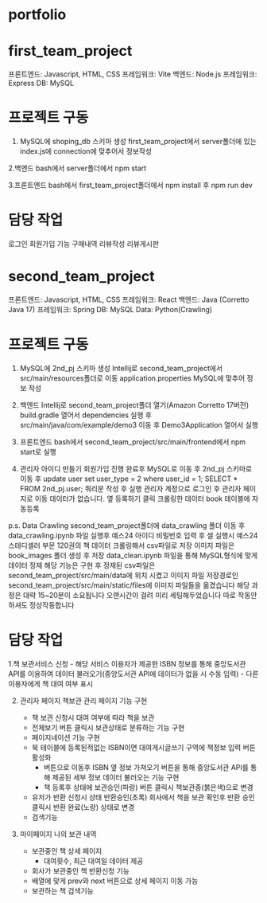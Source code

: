 # portfolio

# first_team_project
프론트엔드: Javascript, HTML, CSS
  프레임워크: Vite
백엔드: Node.js
  프레임워크: Express
DB: MySQL

# 프로젝트 구동 
1. MySQL에 shoping_db 스키마 생성
   first_team_project에서 server폴더에 있는
   index.js에
   connection에 맞추어서 정보작성
   
2.백엔드
bash에서 server폴더에서 npm start

3.프론트엔드
bash에서 first_team_project폴더에서 npm install 후
npm run dev 

# 담당 작업
로그인 회원가입 기능
구매내역 
리뷰작성
리뷰게시판


# second_team_project
프론트엔드: Javascript, HTML, CSS
  프레임워크: React
백엔드: Java (Corretto Java 17)
  프레임워크: Spring
DB: MySQL
Data: Python(Crawling)

# 프로젝트 구동
1. MySQL에 2nd_pj 스키마 생성
   Intellij로 second_team_project에서
    src/main/resources폴더로 이동
   application.properties MySQL에 맞추어 정보 작성
    
2. 백엔드
   Intellij로 second_team_project폴더 열기(Amazon Corretto 17버전)
   build.gradle 열어서 dependencies 실행 후
   src/main/java/com/example/demo3 이동 후
   Demo3Application 열어서 실행

3. 프론트엔드
   bash에서 second_team_project/src/main/frontend에서 npm start로 실행
   
4. 관리자 아이디 만들기
   회원가입 진행
   완료후 MySQL로 이동 후
   2nd_pj 스키마로 이동 후
   update user set user_type = 2 where user_id = 1;
   SELECT * FROM 2nd_pj.user; 쿼리문 작성 후 실행
   관리자 계정으로 로그인 후 관리자 페이지로 이동
   데이터가 없습니다. 옆 등록하기 클릭
   크롤링한 데이터 book 테이블에 자동등록
      
p.s. Data Crawling
   second_team_project폴더에 data_crawling 폴더 이동 후 data_crawling.ipynb 파일 실행후 예스24 아이디 비밀번호 입력 후 
   셀 실행시 예스24 스테디셀러 부문 120권의 책 데이터 크롤링해서 csv파일로 저장
   이미지 파일은 book_images 폴더 생성 후 저장
   data_clean.ipynb 파일을 통해 MySQL형식에 맞게 데이터 정제
   해당 기능은 구현 후 
   정제된 csv파일은 second_team_project/src/main/data에 위치 시켰고
   이미지 파일 저장경로인 second_team_project/src/main/static/files에 이미지 파일들을 옮겼습니다
   해당 과정은 대략 15~20분이 소요됩니다
   오랜시간이 걸려 미리 세팅해두었습니다 
   따로 작동안하셔도 정상작동합니다

# 담당 작업

  1.책 보관서비스 신청
    - 해당 서비스 이용자가 제공한 ISBN 정보를 통해 중앙도서관 API를 이용하여 데이터 불러오기(중앙도서관 API에 데이터가 없을 시 수동 입력)
    - 다른 이용자에게 책 대여 여부 표시
    
  2. 관리자 페이지 책보관 관리 페이지 기능 구현
     - 책 보관 신청시 대여 여부에 따라 책을 보관
     - 전체보기 버튼 클릭시 보관상태로 분류하는 기능 구현
     - 페이지네이션 기능 구현
     - 북 테이블에 등록된적없는 ISBN이면 대여게시글쓰기 구역에 책정보 입력 버튼 활성화
       - 버튼으로 이동후 ISBN 옆 정보 가져오기 버튼을 통해 중앙도서관 API를 통해 제공된 세부 정보 데이터 불러오는 기능 구현
       - 책 등록후 상태에 보관승인(파랑) 버튼 클릭시 책보관중(붉은색)으로 변경
     - 유저가 반환 신청시 상태 반환승인(초록) 회사에서 책을 보관 확인후 반환 승인 클릭시 반환 완료(노랑) 상태로 변경
     - 검색기능   

  3. 마이페이지 나의 보관 내역
     - 보관중인 책 상세 페이지
       - 대여횟수, 최근 대여일 데이터 제공
     - 회사가 보관중인 책 반환신청 기능
     - 배열에 맞게 prev와 next 버튼으로 상세 페이지 이동 가능
     - 보관하는 책 검색기능
   
